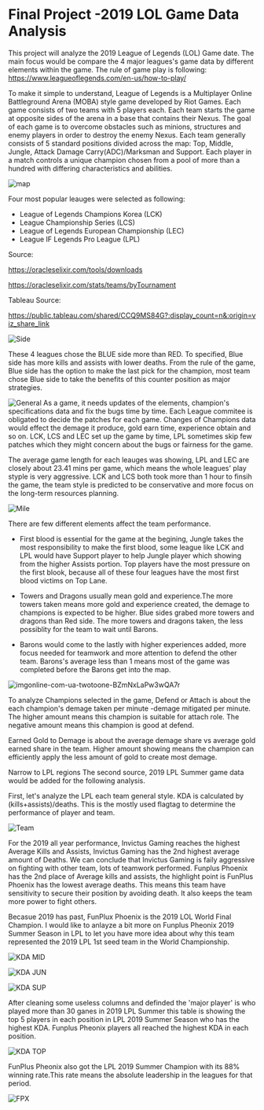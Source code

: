 # Final Project -2019 LOL Game Data Analysis

This project will analyze the 2019 League of Legends (LOL) Game date. The main focus would be compare the 4 major leagues's game data by different elements within the game. The rule of game play is following:
https://www.leagueoflegends.com/en-us/how-to-play/

To make it simple to understand, League of Legends is a Multiplayer Online Battleground Arena (MOBA) style game developed by Riot Games. Each game consists of two teams with 5 players each. Each team starts the game at opposite sides of the arena in a base that contains their Nexus. The goal of each game is to overcome obstacles such as minions, structures and enemy players in order to destroy the enemy Nexus. Each team generally consists of 5 standard positions divided across the map: Top, Middle, Jungle, Attack Damage Carry(ADC)/Marksman and Support. Each player in a match controls a unique champion chosen from a pool of more than a hundred with differing characteristics and abilities.

![map](https://user-images.githubusercontent.com/94014863/164923256-59093240-c0b9-4dd5-8ec6-4d2c8d0433c8.PNG)


Four most popular leauges were selected as following:
- League of Legends Champions Korea (LCK)
- League Championship Series (LCS)
- League of Legends European Championship (LEC)
- League IF Legends Pro League (LPL)


Source: 

https://oracleselixir.com/tools/downloads

https://oracleselixir.com/stats/teams/byTournament

Tableau Source:

https://public.tableau.com/shared/CCQ9MS84G?:display_count=n&:origin=viz_share_link


![Side](https://user-images.githubusercontent.com/94014863/164930134-3732fd68-693a-4bfe-b140-5a8be4ada993.PNG)

These 4 leagues chose the BLUE side more than RED. To specified, Blue side has more kills and assists with lower deaths. From the rule of the game, Blue side has the option to make the last pick for the champion, most team chose Blue side to take the benefits of this counter position as major strategies. 

![General](https://user-images.githubusercontent.com/94014863/164929656-cc6f0147-b2b5-4659-b4ec-8e6a7b1b0f17.PNG)
As a game, it needs updates of the elements, champion's specifications data and fix the bugs time by time. Each League commitee is obligated to decide the patches for each game. Changes of Champions data would effect the demage it produce, gold earn time, experience obtain and so on. 
LCK, LCS and LEC set up the game by time, LPL sometimes skip few patches which they might concern about the bugs or fairness for the game.

The average game length for each leauges was showing, LPL and LEC are closely about 23.41 mins per game, which means the whole leagues' play styple is very aggressive. 
LCK and LCS both took more than 1 hour to finsih the game, the team style is predicted to be conservative and more focus on the long-term resources planning.

![Mile](https://user-images.githubusercontent.com/94014863/164930361-85ad0337-e2e1-4dc1-9734-1d1b20b0d49c.PNG)

There are few different elements affect the team performance. 
- First blood is essential for the game at the begining, Jungle takes the most responsibility to make the first blood, some league like LCK and LPL would have Support player to help Jungle player which showing from the higher Assists portion. Top players have the most pressure on the first blook, because all of these four leagues have the most first blood victims on Top Lane.

- Towers and Dragons usually mean gold and experience.The more towers taken means more gold and experience created, the demage to champions is expected to be higher. 
Blue sides grabed more towers and dragons than Red side. The more towers and dragons taken, the less possiblity for the team to wait until Barons. 
- Barons would come to the lastly with higher experiences added, more focus needed for teamwork and more attention to defend the other team. Barons's average less than 1 means most of the game was completed before the Barons get into the map. 

![imgonline-com-ua-twotoone-BZmNxLaPw3wQA7r](https://user-images.githubusercontent.com/94014863/164947050-3795fa03-9a70-4bdb-981d-e2fa99c9d2aa.jpg)

To analyze Champions selected in the game, 
Defend or Attach is about the each champion's demage taken per minute -demage mitigated per minute. The higher amount means this champion is suitable for attach role. The negative amount means this champion is good at defend.

Earned Gold to Demage is about the average demage share vs average gold earned share in the team. Higher amount showing means the champion can efficiently apply the less amount of gold to create most demage. 



Narrow to LPL regions
The second source, 2019 LPL Summer game data would be added for the following analysis.

First, let's analyze the LPL each team general style. KDA is calculated by (kills+assists)/deaths. This is the mostly used flagtag to determine the performance of player and team.

![Team](https://user-images.githubusercontent.com/94014863/164930653-a942c75d-1337-43b7-a12e-38d71d1e987d.PNG)

For the 2019 all year performance, Invictus Gaming reaches the highest Average Kills and Assists, Invictus Gaming has the 2nd highest average amount of Deaths.
We can conclude that Invictus Gaming is faily aggressive on fighting with other team, lots of teamwork performed.
Funplus Phoenix has the 2nd place of Average kills and assists, the highlight point is FunPlus Phoenix has the lowest average deaths. This means this team have sensitivity to secure their position by avoiding death. It also keeps the team more power to fight others.

Becasue 2019 has past, FunPlux Phoenix is the 2019 LOL World Final Champion. I would like to anlayze a bit more on Funplus Pheonix 2019 Summer Season in LPL to let you have more idea about why this team represented the 2019 LPL 1st seed team in the World Championship.


![KDA MID](https://user-images.githubusercontent.com/94014863/164948066-5270d040-b5fe-4d8d-92d9-b868548c8209.PNG)

![KDA JUN](https://user-images.githubusercontent.com/94014863/164948069-7b0f52b2-1de8-4845-8ef3-997f67daa026.PNG)

![KDA SUP](https://user-images.githubusercontent.com/94014863/164948070-5a72b574-17ba-4a6f-a030-86c0f260ab9c.PNG)


After cleaning some useless columns and definded the 'major player' is who played more than 30 ganes in 2019 LPL Summer 
this table is showing the top 5 players in each position in LPL 2019 Summer Season who has the highest KDA. 
Funplus Pheonix players all reached the highest KDA in each position.

![KDA TOP](https://user-images.githubusercontent.com/94014863/164948084-6f18868f-9548-4549-b1bb-e96a695c26e1.PNG)

FunPlus Pheonix also got the LPL 2019 Summer Champion with its 88% winning rate.This rate means the absolute leadership in the leagues for that period.


![FPX](https://user-images.githubusercontent.com/94014863/165407305-6b258f37-cf5d-4fca-80d0-70af42aa0318.PNG)


